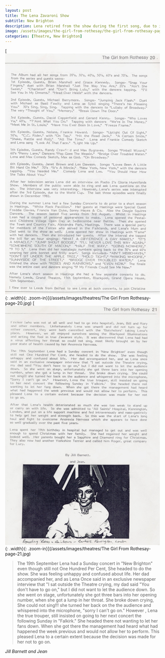 ```yaml
---
layout: post
title: The Lena Zavaroni Show
subtitle: New Brighton
description: Lena retired from the show during the first song, due to illness, and the rest of the show was cancelled.
image: /assets/images/the-girl-from-rothesay/the-girl-from-rothesay-page-21.jpg
categories: [Theatre, New Brighton]
---
```


[![](/assets/images/the-girl-from-rothesay/the-girl-from-rothesay-page-20.jpg){: .width}{: .zoom-in}](/assets/images/theatres/The Girl From Rothesay-page-20.jpg)
[![](/assets/images/the-girl-from-rothesay/the-girl-from-rothesay-page-21.jpg){: .width}{: .zoom-in}](/assets/images/theatres/The Girl From Rothesay-page-21.jpg)

> The 19th September Lena had a Sunday concert in "New Brighton" even though still not One Hundred Per Cent, She headed to do the show. She was feeling unhappy and confused about life. Her dad accompanied her, and as Lena Once said in an exclusive newspaper interview that "I sat outside the Theatre crying, my dad said "You don't have to go on," but I did not want to let the audience down. So she went on stage, unfortunately she got three bars into her opening number, when she got a lump in her throat. She broke down crying, She could not sing!!! she turned her back on the the audience and whispered into the microphone,  "sorry I can't go on." However , Lena the true trouper, still insisted on going to her next concert the following Sunday in "Falkirk." She headed there not wanting to let her fans down. When she got there the management had heard what had happened the week previous and would not allow her to perform. This pleased Lena to a certain extent because the decision was made for her not to go on.

<cite>Jill Barnett and Jean</cite>

<style>
.width {width:367.79px; height:auto;}
</style>

